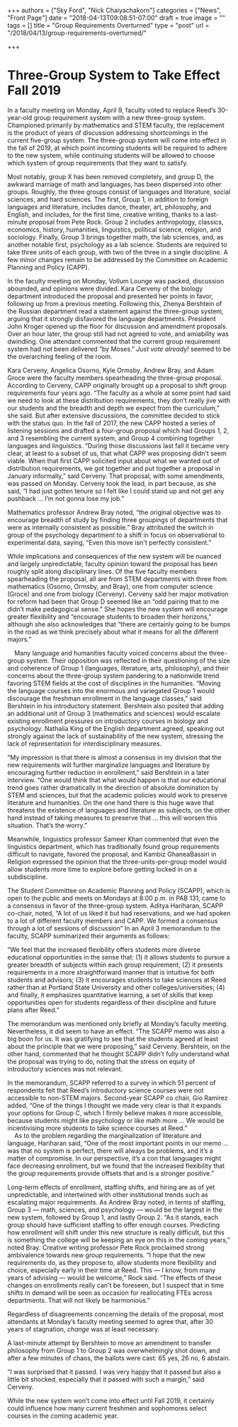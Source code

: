 +++
authors = ["Sky Ford", "Nick Chaiyachakorn"]
categories = ["News", "Front Page"]
date = "2018-04-13T09:08:51-07:00"
draft = true
image = ""
tags = []
title = "Group Requirements Overturned"
type = "post"
url = "/2018/04/13/group-requirements-overturned/"

+++
# Three-Group System to Take Effect Fall 2019

In a faculty meeting on Monday, April 9, faculty voted to replace Reed’s 30-year-old group requirement system with a new three-group system. Championed primarily by mathematics and STEM faculty, the replacement is the product of years of discussion addressing shortcomings in the current five-group system. The three-group system will come into effect in the fall of 2019, at which point incoming students will be required to adhere to the new system, while continuing students will be allowed to choose which system of group requirements that they want to satisfy.

Most notably, group X has been removed completely, and group D, the awkward marriage of math and languages, has been dispersed into other groups. Roughly, the three groups consist of languages and literature, social sciences, and hard sciences. The first, Group 1, in addition to foreign languages and literature, includes dance, theater, art, philosophy, and English, and includes, for the first time, creative writing, thanks to a last-minute proposal from Pete Rock. Group 2 includes anthropology, classics, economics, history, humanities, linguistics, political science, religion, and sociology. Finally, Group 3 brings together math, the lab sciences, and, as another notable first, psychology as a lab science. Students are required to take three units of each group, with two of the three in a single discipline. A few minor changes remain to be addressed by the Committee on Academic Planning and Policy (CAPP).

In the faculty meeting on Monday, Vollum Lounge was packed, discussion abounded, and opinions were divided. Kara Cerveny of the biology department introduced the proposal and presented her points in favor, following up from a previous meeting. Following this, Zhenya Bershtein of the Russian department read a statement against the three-group system, arguing that it strongly disfavored the language departments. President John Kroger opened up the floor for discussion and amendment proposals. Over an hour later, the group still had not agreed to vote, and amiability was dwindling. One attendant commented that the current group requirement system had not been delivered “by Moses.” _Just vote already!_ seemed to be the overarching feeling of the room.     

Kara Cerveny, Angelica Osorno, Kyle Ormsby, Andrew Bray, and Adam Groce were the faculty members spearheading the three-group proposal. According to Cerveny, CAPP originally brought up a proposal to shift group requirements four years ago. “The faculty as a whole at some point had said we need to look at these distribution requirements, they don’t really jive with our students and the breadth and depth we expect from the curriculum,” she said. But after extensive discussions, the committee decided to stick with the status quo. In the fall of 2017, the new CAPP hosted a series of listening sessions and drafted a four-group proposal which had Groups 1, 2, and 3 resembling the current system, and Group 4 combining together languages and linguistics. “During those discussions last fall it became very clear, at least to a subset of us, that what CAPP was proposing didn’t seem viable. When that first CAPP solicited input about what we wanted out of distribution requirements, we got together and put together a proposal in January informally,” said Cerveny. That proposal, with some amendments, was passed on Monday. Cerveny took the lead, in part because, as she said, “I had just gotten tenure so I felt like I could stand up and not get any pushback … I’m not gonna lose my job.”    

Mathematics professor Andrew Bray noted, “the original objective was to encourage breadth of study by finding three groupings of departments that were as internally consistent as possible.” Bray attributed the switch in group of the psychology department to a shift in focus on observational to experimental data, saying, “Even this move isn't perfectly consistent.”

While implications and consequences of the new system will be nuanced and largely unpredictable, faculty opinion toward the proposal has been roughly split along disciplinary lines. Of the five faculty members spearheading the proposal, all are from STEM departments with three from mathematics (Osorno, Ormsby, and Bray), one from computer science (Groce) and one from biology (Cerveny). Cerveny said her major motivation for reform had been that Group D seemed like an “odd pairing that to me didn’t make pedagogical sense.” She hopes the new system will encourage greater flexibility and “encourage students to broaden their horizons,” although she also acknowledges that “there are certainly going to be bumps in the road as we think precisely about what it means for all the different majors.”

     Many language and humanities faculty voiced concerns about the three-group system. Their opposition was reflected in their questioning of the size and coherence of Group 1 (languages, literature, arts, philosophy), and their concerns about the three-group system pandering to a nationwide trend favoring STEM fields at the cost of disciplines in the humanities. “Moving the language courses into the enormous and variegated Group 1 would discourage the freshman enrollment in the language classes,” said Bershtein in his introductory statement. Bershtein also posited that adding an additional unit of Group 3 (mathematics and sciences) would escalate existing enrollment pressures on introductory courses in biology and psychology. Nathalia King of the English department agreed, speaking out strongly against the lack of sustainability of the new system, stressing the lack of representation for interdisciplinary measures. 

“My impression is that there is almost a consensus in my division that the new requirements will further marginalize languages and literature by encouraging further reduction in enrollment,” said Bershtein in a later interview. “One would think that what would happen is that our educational trend goes rather dramatically in the direction of absolute domination by STEM and sciences, but that the academic policies would work to preserve literature and humanities. On the one hand there is this huge wave that threatens the existence of languages and literature as subjects, on the other hand instead of taking measures to preserve that … this will worsen this situation. That’s the worry.”

Meanwhile, linguistics professor Sameer Khan commented that even the linguistics department, which has traditionally found group requirements difficult to navigate, favored the proposal, and Kambiz GhaneaBassiri in Religion expressed the opinion that the three-units-per-group model would allow students more time to explore before getting locked in on a subdiscipline. 

The Student Committee on Academic Planning and Policy (SCAPP), which is open to the public and meets on Mondays at 8:00 p.m. in PAB 131, came to a consensus in favor of the three-group system. Aditya Hariharan, SCAPP co-chair, noted, “A lot of us liked it but had reservations, and we had spoken to a lot of different faculty members and CAPP. We formed a consensus through a lot of sessions of discussion” In an April 3 memorandum to the faculty, SCAPP summarized their arguments as follows:

“We feel that the increased flexibility offers students more diverse educational opportunities in the sense that: (1) it allows students to pursue a greater breadth of subjects within each group requirement; (2) it presents requirements in a more straightforward manner that is intuitive for both students and advisors; (3) it encourages students to take sciences at Reed rather than at Portland State University and other colleges/universities; (4) and finally, it emphasizes quantitative learning, a set of skills that keep opportunities open for students regardless of their discipline and future plans after Reed.”

The memorandum was mentioned only briefly at Monday’s faculty meeting. Nevertheless, it did seem to have an effect. “The SCAPP memo was also a big boon for us. It was gratifying to see that the students agreed at least about the principle that we were proposing,” said Cerveny. Bershtein, on the other hand, commented that he thought SCAPP didn’t fully understand what the proposal was trying to do, noting that the stress on equity of introductory sciences was not relevant.

In the memorandum, SCAPP referred to a survey in which 51 percent of respondents felt that Reed’s introductory science courses were not accessible to non-STEM majors. Second-year SCAPP co chair, Gio Ramirez added, “One of the things I thought we made very clear is that it expands your options for Group C, which I firmly believe makes it more accessible, because students might like psychology or like math more … We would be incentivising more students to take science courses at Reed.”  
    As to the problem regarding the marginalization of literature and language, Hariharan said, “One of the most important points in our memo … was that no system is perfect, there will always be problems, and it’s a matter of compromise. In our perspective, it’s a con that languages might face decreasing enrollment, but we found that the increased flexibility that the group requirements provide offsets that and is a stronger positive.”

Long-term effects of enrollment, staffing shifts, and hiring are as of yet unpredictable, and intertwined with other institutional trends such as escalating major requirements. As Andrew Bray noted, in terms of staffing, Group 3 — math, sciences, and psychology — would be the largest in the new system, followed by Group 1, and lastly Group 2. “As it stands, each group should have sufficient staffing to offer enough courses. Predicting how enrollment will shift under this new structure is really difficult, but this is something the college will be keeping an eye on this in the coming years,” noted Bray. Creative writing professor Pete Rock proclaimed strong ambivalence towards new group requirements. “I hope that the new requirements do, as they propose to, allow students more flexibility and choice, especially early in their time at Reed. This — I know, from many years of advising — would be welcome,” Rock said. “The effects of these changes on enrollments really can't be foreseen, but I suspect that in time shifts in demand will be seen as occasion for reallocating FTEs across departments. That will not likely be harmonious."

Regardless of disagreements concerning the details of the proposal, most attendants at Monday’s faculty meeting seemed to agree that, after 30 years of stagnation, _change_ was at least necessary. 

A last-minute attempt by Bershtein to move an amendment to transfer philosophy from Group 1 to Group 2 was overwhelmingly shot down, and after a few minutes of chaos, the ballots were cast: 65 yes, 26 no, 6 abstain. 

“I was surprised that it passed. I was very happy that it passed but also a little bit shocked, especially that it passed with such a margin,” said Cerveny.  

While the new system won’t come into effect until Fall 2019, it certainly could influence how many current freshmen and sophomores select courses in the coming academic year.
